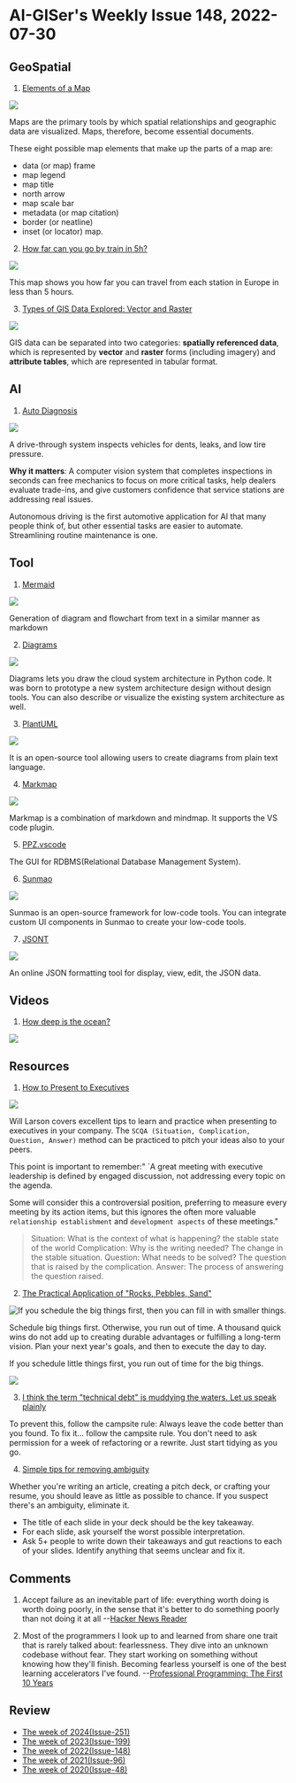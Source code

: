 # AI-GISer's Weekly Issue 148, 2022-07-30

## GeoSpatial

1. [Elements of a Map](https://www.gislounge.com/whats-in-a-map/)

![](https://cdn.shortpixel.ai/spai/w_810+q_glossy+ret_img+to_webp/https://www.gislounge.com/wp-content/uploads/2011/06/parts-of-map-united-states.png)

Maps are the primary tools by which spatial relationships and geographic data are visualized. Maps, therefore, become essential documents.

These eight possible map elements that make up the parts of a map are:

- data (or map) frame
- map legend
- map title
- north arrow
- map scale bar
- metadata (or map citation)
- border (or neatline)
- inset (or locator) map.

2. [How far can you go by train in 5h?](https://chronotrains-eu.vercel.app/)

![](https://www.thepoke.co.uk/wp-content/uploads/2022/07/train2.png)

This map shows you how far you can travel from each station in Europe in less than 5 hours.

3. [Types of GIS Data Explored: Vector and Raster](https://www.gislounge.com/geodatabases-explored-vector-and-raster-data/)

![](https://cdn.shortpixel.ai/spai/w_600+q_glossy+ret_img+to_webp/https://www.gislounge.com/wp-content/uploads/2021/05/vector-raster-comparison.png)

GIS data can be separated into two categories: **spatially referenced data**, which is represented by **vector** and **raster** forms (including imagery) and **attribute tables**, which are represented in tabular format.

## AI

1. [Auto Diagnosis](https://read.deeplearning.ai/the-batch/military-ai-spending-grows-automated-talent-scout-drive-thru-car-inspection-humanized-training-for-robots/)

![](https://dl-staging-website.ghost.io/content/images/2022/07/UVEYE.gif)

A drive-through system inspects vehicles for dents, leaks, and low tire pressure.

**Why it matters**: A computer vision system that completes inspections in seconds can free mechanics to focus on more critical tasks, help dealers evaluate trade-ins, and give customers confidence that service stations are addressing real issues.

Autonomous driving is the first automotive application for AI that many people think of, but other essential tasks are easier to automate. Streamlining routine maintenance is one.

## Tool

1. [Mermaid](https://github.com/mermaid-js/mermaid)

![](https://substackcdn.com/image/fetch/w_1456,c_limit,f_webp,q_auto:good,fl_progressive:steep/https%3A%2F%2Fbucketeer-e05bbc84-baa3-437e-9518-adb32be77984.s3.amazonaws.com%2Fpublic%2Fimages%2F47b05da5-bebc-4587-9d09-f39777bd2ff5_1538x1522.png)

Generation of diagram and flowchart from text in a similar manner as markdown

2. [Diagrams](https://github.com/mingrammer/diagrams)

![](https://substackcdn.com/image/fetch/w_1456,c_limit,f_webp,q_auto:good,fl_progressive:steep/https%3A%2F%2Fbucketeer-e05bbc84-baa3-437e-9518-adb32be77984.s3.amazonaws.com%2Fpublic%2Fimages%2Fe94ac2ab-b131-4a4c-a03e-b418e68e6447_3084x1503.png)

Diagrams lets you draw the cloud system architecture in Python code. It was born to prototype a new system architecture design without design tools. You can also describe or visualize the existing system architecture as well.

3. [PlantUML](https://github.com/plantuml/plantuml)

![](https://substackcdn.com/image/fetch/w_1456,c_limit,f_webp,q_auto:good,fl_progressive:steep/https%3A%2F%2Fbucketeer-e05bbc84-baa3-437e-9518-adb32be77984.s3.amazonaws.com%2Fpublic%2Fimages%2Fb3dbb83f-ee69-4ec7-a712-0c85d78690d0_1585x1551.png)

It is an open-source tool allowing users to create diagrams from plain text language.

4. [Markmap](https://markmap.js.org/rep)

![](https://substackcdn.com/image/fetch/w_1456,c_limit,f_webp,q_auto:good,fl_progressive:steep/https%3A%2F%2Fbucketeer-e05bbc84-baa3-437e-9518-adb32be77984.s3.amazonaws.com%2Fpublic%2Fimages%2Fa3f114c8-2369-4745-9fa5-f9c01c694541_1956x2412.jpeg)

Markmap is a combination of markdown and mindmap. It supports the VS code plugin.

5. [PPZ.vscode](https://github.com/ppz-pro/ppz.vscode)

The GUI for RDBMS(Relational Database Management System).

6. [Sunmao](https://sunmao-ui.com/)

![](https://sunmao-ui.com/hero-media.png)

Sunmao is an open-source framework for low-code tools. You can integrate custom UI components in Sunmao to create your low-code tools.

7. [JSONT](https://www.jsont.run/)

![](https://cdn.beekka.com/blogimg/asset/202207/bg2022072806.webp)

An online JSON formatting tool for display, view, edit, the JSON data.

## Videos

1. [How deep is the ocean?](https://twitter.com/i/status/1551834271337402369)

![](https://i.ytimg.com/vi/NgNmdUuQL7k/maxresdefault.jpg)

## Resources

1. [How to Present to Executives](https://lethain.com/present-to-executives/)

![](https://cdn.corporatefinanceinstitute.com/assets/scqa-1024x436.png)

Will Larson covers excellent tips to learn and practice when presenting to executives in your company. The `SCQA (Situation, Complication, Question, Answer)` method can be practiced to pitch your ideas also to your peers.

This point is important to remember:" `A great meeting with executive leadership is defined by engaged discussion, not addressing every topic on the agenda.

Some will consider this a controversial position, preferring to measure every meeting by its action items, but this ignores the often more valuable `relationship establishment` and `development aspects` of these meetings."

> Situation: What is the context of what is happening? the stable state of the world
> Complication: Why is the writing needed? The change in the stable situation.
> Question: What needs to be solved? The question that is raised by the complication.
> Answer: The process of answering the question raised.

2. [The Practical Application of "Rocks, Pebbles, Sand"](https://longform.asmartbear.com/docs/rocks-pebbles-sand/)

![If you schedule the big things first, then you can fill in with smaller things.](https://longform.asmartbear.com/docs/rocks-pebbles-sand/_hu6352961a4222c5e7bb6537391ce7dcfa_309086_b70ef2ee8d3923040550ccd2b8519c5b.webp)

Schedule big things first. Otherwise, you run out of time. A thousand quick wins do not add up to creating durable advantages or fulfilling a long-term vision. Plan your next year's goals, and then to execute the day to day.

If you schedule little things first, you run out of time for the big things.

![](https://longform.asmartbear.com/docs/rocks-pebbles-sand/_hu565e0bd3983775ba48ddded44ed569ce_395161_4fa2faeb8eefb5677bf2c8b98a80373f.webp)

3. [I think the term "technical debt" is muddying the waters. Let us speak plainly](https://twitter.com/jamesshore/status/1550907737369784320)

To prevent this, follow the campsite rule: Always leave the code better than you found. To fix it… follow the campsite rule. You don't need to ask permission for a week of refactoring or a rewrite. Just start tidying as you go.

4. [Simple tips for removing ambiguity](https://www.codingvc.com/p/spell-it-out?triedSigningIn=true)

Whether you're writing an article, creating a pitch deck, or crafting your resume, you should leave as little as possible to chance. If you suspect there's an ambiguity, eliminate it.

- The title of each slide in your deck should be the key takeaway.
- For each slide, ask yourself the worst possible interpretation.
- Ask 5+ people to write down their takeaways and gut reactions to each of your slides. Identify anything that seems unclear and fix it.

## Comments

1. Accept failure as an inevitable part of life: everything worth doing is worth doing poorly, in the sense that it's better to do something poorly than not doing it at all
   --[Hacker News Reader](https://news.ycombinator.com/item?id=31409481)

2. Most of the programmers I look up to and learned from share one trait that is rarely talked about: fearlessness. They dive into an unknown codebase without fear. They start working on something without knowing how they'll finish. Becoming fearless yourself is one of the best learning accelerators I've found.
   --[Professional Programming: The First 10 Years](https://thorstenball.com/blog/2022/05/17/professional-programming-the-first-10-years/)

## Review

- [The week of 2024(Issue-251)](../2024/issue-251.md)
- [The week of 2023(Issue-199)](../2023/issue-199.md)
- [The week of 2022(Issue-148)](../2022/issue-148.md)
- [The week of 2021(Issue-96)](../2021/issue-96.md)
- [The week of 2020(Issue-48)](../2020/issue-48.md)

